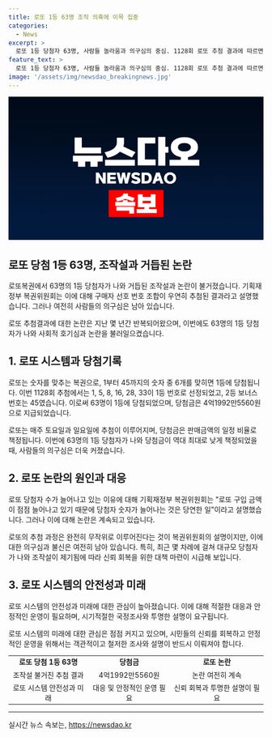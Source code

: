 ```yaml
---
title: 로또 1등 63명 조작 의혹에 이목 집중
categories:
  - News
excerpt: >
  로또 1등 당첨자 63명, 사람들 놀라움과 의구심의 중심. 1128회 로또 추첨 결과에 따르면 1, 5, 8, 16, 28, 33번이 1등 당첨 번호로 뽑혔고, 2등 보너스 번호는 45번. 조작설도 일면서 당첨자 수가 늘어나는 이유를 기획재정부 복권위원회는 로또 구입 금액이 늘어나고 있는 통계적 이유로 설명함. 최다 당첨자 기록은 2022년 6월 12일 50명이었으며, 지난해 3월 1057회에는 2등 당첨자 664명 출현으로 조작 논란이 일기도 함.
feature_text: >
  로또 1등 당첨자 63명, 사람들 놀라움과 의구심의 중심. 1128회 로또 추첨 결과에 따르면 1, 5, 8, 16, 28, 33번이 1등 당첨 번호로 뽑혔고, 2등 보너스 번호는 45번. 조작설도 일면서 당첨자 수가 늘어나는 이유를 기획재정부 복권위원회는 로또 구입 금액이 늘어나고 있는 통계적 이유로 설명함. 최다 당첨자 기록은 2022년 6월 12일 50명이었으며, 지난해 3월 1057회에는 2등 당첨자 664명 출현으로 조작 논란이 일기도 함.
image: '/assets/img/newsdao_breakingnews.jpg'
---
```


<p><img src="/assets/img/newsdao_breakingnews.jpg" alt="koreaapp 속보" /></p>

<h2 data-ke-size="size26">로또 당첨 1등 63명, 조작설과 거듭된 논란</h2>

<p>로또복권에서 63명의 1등 당첨자가 나와 거듭된 조작설과 논란이 불거졌습니다. 기획재정부 복권위원회는 이에 대해 구매자 선호 번호 조합이 우연히 추첨된 결과라고 설명했습니다. 그러나 여전히 사람들의 의구심은 남아 있습니다.</p>

<p data-ke-size="size16">로또 추첨결과에 대한 논란은 지난 몇 년간 반복되어왔으며, 이번에도 63명의 1등 당첨자가 나와 사회적 호기심과 논란을 불러일으켰습니다.</p>

<h2 data-ke-size="size26">1. 로또 시스템과 당첨기록</h2>

<p>로또는 숫자를 맞추는 복권으로, 1부터 45까지의 숫자 중 6개를 맞히면 1등에 당첨됩니다. 이번 1128회 추첨에서는 1, 5, 8, 16, 28, 33이 1등 번호로 선정되었고, 2등 보너스 번호는 45였습니다. 이로써 63명이 1등에 당첨되었으며, 당첨금은 4억1992만5560원으로 지급되었습니다.</p>

<p data-ke-size="size16">로또는 매주 토요일과 일요일에 추첨이 이루어지며, 당첨금은 판매금액의 일정 비율로 책정됩니다. 이번에 63명의 1등 당첨자가 나와 당첨금이 역대 최대로 낮게 책정되었을 때, 사람들의 의구심은 더욱 커졌습니다.</p>

<h2 data-ke-size="size26">2. 로또 논란의 원인과 대응</h2>

<p>로또 당첨자 수가 늘어나고 있는 이유에 대해 기획재정부 복권위원회는 "로또 구입 금액이 점점 늘어나고 있기 때문에 당첨자 숫자가 늘어나는 것은 당연한 일"이라고 설명했습니다. 그러나 이에 대해 논란은 계속되고 있습니다.</p>

<p data-ke-size="size16">로또의 추첨 과정은 완전히 무작위로 이루어진다는 것이 복권위원회의 설명이지만, 이에 대한 의구심과 불신은 여전히 남아 있습니다. 특히, 최근 몇 차례에 걸쳐 대규모 당첨자가 나와 조작설이 제기됨에 따라 신뢰 회복을 위한 대책 마련이 시급해 보입니다.</p>

<h2 data-ke-size="size26">3. 로또 시스템의 안전성과 미래</h2>

<p>로또 시스템의 안전성과 미래에 대한 관심이 높아졌습니다. 이에 대해 적절한 대응과 안정적인 운영이 필요하며, 시기적절한 국정조사와 투명한 설명이 요구됩니다.</p>

<p data-ke-size="size16">로또 시스템의 미래에 대한 관심은 점점 커지고 있으며, 시민들의 신뢰를 회복하고 안정적인 운영을 위해서는 객관적이고 철저한 조사와 설명이 반드시 이뤄져야 합니다.</p>

<table>
  <tr>
    <td style="text-align: center; height: 17px;"><b>로또 당첨 1등 63명</b></td>
    <td style="text-align: center; height: 17px;"><b>당첨금</b></td>
    <td style="text-align: center; height: 17px;"><b>로또 논란</b></td>
  </tr>
  <tr>
    <td style="text-align: center;">조작설 불거진 추첨 결과</td>
    <td style="text-align: center;">4억1992만5560원</td>
    <td style="text-align: center;">논란 여전히 계속</td>
  </tr>
  <tr>
    <td style="text-align: center;">로또 시스템 안전성과 미래</td>
    <td style="text-align: center;">대응 및 안정적인 운영 필요</td>
    <td style="text-align: center;">신뢰 회복과 투명한 설명이 필요</td>
  </tr>
</table>

<hr>
실시간 뉴스 속보는, <a href="https://newsdao.kr" rel="dofollow">https://newsdao.kr</a>


